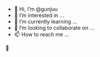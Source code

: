 - 👋 Hi, I’m @gunjuu
- 👀 I’m interested in ...
- 🌱 I’m currently learning ...
- 💞️ I’m looking to collaborate on ...
- 📫 How to reach me ...

:smiling_face_with_three_hearts:	

<!---
gunjuu/gunjuu is a ✨ special ✨ repository because its `README.md` (this file) appears on your GitHub profile.
You can click the Preview link to take a look at your changes.
--->
